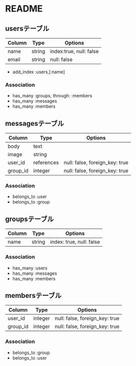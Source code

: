 # README



## usersテーブル

|Column|Type|Options|
|------|----|-------|
|name|string|index:true, null: false|
|email|string|null: false|
- add_index :users,[:name]


### Association
- has_many :groups, through: :members
- has_many :messages
- has_many :members

## messagesテーブル

|Column|Type|Options|
|------|----|-------|
|body|text|
|image|string|
|user_id|references|null: false, foreign_key: true|
|group_id|integer|null: false, foreign_key: true|


### Association
- belongs_to :user
- belongs_to :group



## groupsテーブル

|Column|Type|Options|
|------|----|-------|
|name|string|index: true, null: false|

### Association
- has_many :users
- has_many :messages
- has_many :members


## membersテーブル

|Column|Type|Options|
|------|----|-------|
|user_id|integer|null: false, foreign_key: true|
|group_id|integer|null: false, foreign_key: true|

### Association
- belongs_to :group
- belongs_to :user

